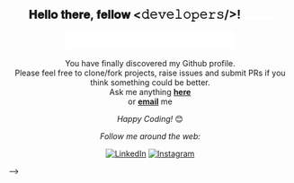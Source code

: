 <div align="center">
<h2> 𝐇𝐞𝐥𝐥𝐨 𝐭𝐡𝐞𝐫𝐞, 𝐟𝐞𝐥𝐥𝐨𝐰 <𝚍𝚎𝚟𝚎𝚕𝚘𝚙𝚎𝚛𝚜/>! <img src="https://github.com/Nikhil14091997/Code-File/blob/master/result.gif" width="50px"></h2>
</div>

<div align="center" width="50">

<img src="https://github.com/Nikhil14091997/Code-File/blob/master/result.gif" alt="Welcome!" width="300"/>

</div>

<div align="center">

You have finally discovered my Github profile. <br>
Please feel free to clone/fork projects, raise issues and submit PRs if you think something could be better. <br>
Ask me anything <a href="https://github.com/Nikhil14091997/Nikhil14091997/discussions/1"><b>here</b></a><br>
or <a href="mailto:nikhil14091997@gmail.com"><b>email</b></a> me

<i>Happy Coding!</i> 😊

</div>

<div align="center">





<i>Follow me around the web:</i><br>

  <!-- <a target="_blank" href="https://www.linkedin.com/in/nikhil-kumar-272758136/">🇱​🇮​🇳​🇰​🇪​🇩​🇮​🇳​</a> ●
  <a target="_blank" href="https://www.instagram.com/nikhil_kumar_14/?hl=en">🇮​🇳​🇸​🇹​🇦​🇬​🇷​🇦​🇲​</a> ● -->
  

<a href="https://www.linkedin.com/in/nikhil-kumar-272758136/" target="_blank"><img src="https://img.shields.io/badge/LinkedIn-%230077B5.svg?&style=flat-square&logo=linkedin&logoColor=white" alt="LinkedIn"></a>
<a href="https://www.instagram.com/nikhil_kumar_14/?hl=en" target="_blank"><img src="https://img.shields.io/badge/Instagram-%23E4405F.svg?&style=flat-square&logo=instagram&logoColor=white" alt="Instagram"></a>


</div>

<!--

- 👋 Hi, I’m @Nikhil14091997
- 👀 I’m interested in ...
- 🌱 I’m currently learning ...
- 💞️ I’m looking to collaborate on ...
- 📫 How to reach me ...

<!---
Nikhil14091997/Nikhil14091997 is a ✨ special ✨ repository because its `README.md` (this file) appears on your GitHub profile.
You can click the Preview link to take a look at your changes.
--->

-->
